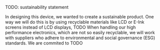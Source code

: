 TODO: sustainability statement

In designing this device, we wanted to create a sustainable product.
One way we will do this is by using recyclable materials like LCD or E-Ink screens instead of LCD displays, TODO
When handling our high performance electronics, which are not so easily recyclable, we will work with suppliers who adhere to environmental and social governance (ESG) standards.
We are commited to TODO